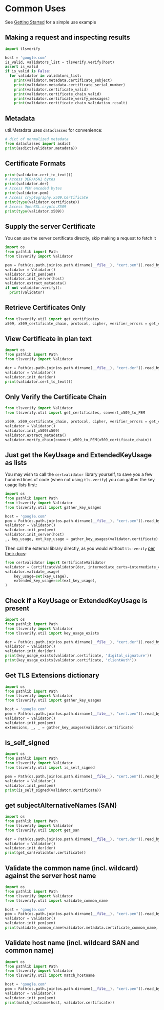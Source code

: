 # Common Uses

See [Getting Started](./docs/1.getting-started.md) for a simple use example

## Making a request and inspecting results

```py
import tlsverify

host = 'google.com'
is_valid, validators_list = tlsverify.verify(host)
assert is_valid
if is_valid is False:
  for validator in validators_list:
    print(validator.metadata.certificate_subject)
    print(validator.metadata.certificate_serial_number)
    print(validator.certificate_valid)
    print(validator.certificate_chain_valid)
    print(validator.certificate_verify_messages)
    print(validator.certificate_chain_validation_result)
```

## Metadata

util.Metadata uses `dataclasses` for convenience:

```py
# dict of normalized metadata
from dataclasses import asdict
print(asdict(validator.metadata))
```

## Certificate Formats

```py
print(validator.cert_to_text())
# Access DER/ASN1 bytes
print(validator.der)
# Access PEM encoded bytes
print(validator.pem)
# Access cryptography.x509.Certificate
print(type(validator.certificate))
# Access OpenSSL.crypto.X509
print(type(validator.x509))
```

## Supply the server Certificate

You can use the server certificate directly, skip making a request to fetch it

```py
import os
from pathlib import Path
from tlsverify import Validator

pem = Path(os.path.join(os.path.dirname(__file__), "cert.pem")).read_bytes()
validator = Validator()
validator.init_pem(pem)
validator.init_server(host)
validator.extract_metadata()
if not validator.verify():
  print(validator)
```

## Retrieve Certificates Only

```py
from tlsverify.util import get_certificates
x509, x509_certificate_chain, protocol, cipher, verifier_errors = get_certificates(host)
```

## View Certificate in plan text

```py
import os
from pathlib import Path
from tlsverify import Validator

der = Path(os.path.join(os.path.dirname(__file__), "cert.der")).read_bytes()
validator = Validator()
validator.init_der(der)
print(validator.cert_to_text())
```

## Only Verify the Certificate Chain

```py
from tlsverify import Validator
from tlsverify.util import get_certificates, convert_x509_to_PEM

x509, x509_certificate_chain, protocol, cipher, verifier_errors = get_certificates(host)
validator = Validator()
validator.init_x509(x509)
validator.extract_metadata()
validator.verify_chain(convert_x509_to_PEM(x509_certificate_chain))
```

## Just get the KeyUsage and ExtendedKeyUsage as lists

You may wish to call the `certvalidator` library yourself, to save you a few hundred lines of code (when not using `tls-verify`) you can gather the key usage lists first:

```py
import os
from pathlib import Path
from tlsverify import Validator
from tlsverify.util import gather_key_usages

host = 'google.com'
pem = Path(os.path.join(os.path.dirname(__file__), "cert.pem")).read_bytes()
validator = Validator()
validator.init_pem(pem)
validator.init_server(host)
_, key_usage, ext_key_usage = gather_key_usages(validator.certificate)
```

Then call the external library directly, as you would without `tls-verify` [per their docs](https://github.com/wbond/certvalidator/blob/master/docs/api.md):

```py
from certvalidator import CertificateValidator
validator = CertificateValidator(der, intermediate_certs=intermediate_certs)
validator.validate_usage(
    key_usage=set(key_usage),
    extended_key_usage=set(ext_key_usage),
)
```

## Check if a KeyUsage or ExtendedKeyUsage is present

```py
import os
from pathlib import Path
from tlsverify import Validator
from tlsverify.util import key_usage_exists

der = Path(os.path.join(os.path.dirname(__file__), "cert.der")).read_bytes()
validator = Validator()
validator.init_der(der)
print(key_usage_exists(validator.certificate, 'digital_signature'))
print(key_usage_exists(validator.certificate, 'clientAuth'))
```

## Get TLS Extensions dictionary

```py
import os
from pathlib import Path
from tlsverify import Validator
from tlsverify.util import gather_key_usages

host = 'google.com'
pem = Path(os.path.join(os.path.dirname(__file__), "cert.pem")).read_bytes()
validator = Validator()
validator.init_pem(pem)
extensions, _, _ = gather_key_usages(validator.certificate)
```

## is_self_signed

```py
import os
from pathlib import Path
from tlsverify import Validator
from tlsverify.util import is_self_signed

pem = Path(os.path.join(os.path.dirname(__file__), "cert.pem")).read_bytes()
validator = Validator()
validator.init_pem(pem)
print(is_self_signed(validator.certificate))
```

## get subjectAlternativeNames (SAN)

```py
import os
from pathlib import Path
from tlsverify import Validator
from tlsverify.util import get_san

der = Path(os.path.join(os.path.dirname(__file__), "cert.der")).read_bytes()
validator = Validator()
validator.init_der(der)
print(get_san(validator.certificate))
```

## Validate the common name (incl. wildcard) against the server host name

```py
import os
from pathlib import Path
from tlsverify import Validator
from tlsverify.util import validate_common_name

host = 'google.com'
pem = Path(os.path.join(os.path.dirname(__file__), "cert.pem")).read_bytes()
validator = Validator()
validator.init_pem(pem)
print(validate_common_name(validator.metadata.certificate_common_name, host))
```

## Validate host name (incl. wildcard SAN and common name)

```py
import os
from pathlib import Path
from tlsverify import Validator
from tlsverify.util import match_hostname

host = 'google.com'
pem = Path(os.path.join(os.path.dirname(__file__), "cert.pem")).read_bytes()
validator = Validator()
validator.init_pem(pem)
print(match_hostname(host, validator.certificate))
```
